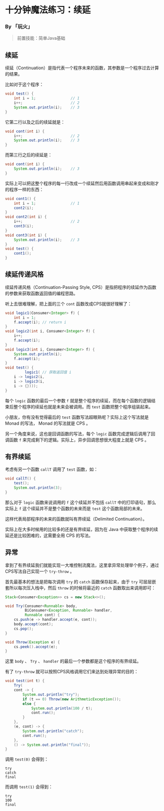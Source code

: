 # 十分钟魔法练习：续延

### By 「玩火」

> 前置技能：简单Java基础

## 续延

续延（Continuation）是指代表一个程序未来的函数，其参数是一个程序过去计算的结果。

比如对于这个程序：

```java
void test() {
    int i = 1;                // 1
    i++;                      // 2
    System.out.println(i);    // 3
}
```

它第二行以及之后的续延就是：

```java
void cont(int i) {
    i++;                      // 2
    System.out.println(i);    // 3
}
```

而第三行之后的续延是：

```java
void cont(int i) {
    System.out.println(i);    // 3
}
```

实际上可以把这整个程序的每一行改成一个续延然后用函数调用串起来变成和刚才的程序一样的东西：

```java
void cont1() {
    int i = 1;                // 1
    cont2(i);
}
void cont2(int i) {
    i++;                      // 2
    cont3(i);
}
void cont3(int i) {
    System.out.println(i);    // 3
}
void test() {
    cont1();
}
```

## 续延传递风格

续延传递风格（Continuation-Passing Style, CPS）是指把程序的续延作为函数的参数来获取函数返回值的编程思路。

听上去很难理解，把上面的三个 `cont` 函数改成CPS就很好理解了：

```java
void logic1(Consumer<Integer> f) {
    int i = 1;
    f.accept(i); // return i
}
void logic2(int i, Consumer<Integer> f) {
    i++;
    f.accept(i);
}
void logic3(int i, Consumer<Integer> f) {
    System.out.println(i);
    f.accept(i);
}
void test() {
         logic1( // 获取返回值 i
    i -> logic2(i, 
    i -> logic3(i, 
    i -> {})));
}
```

每个 `logic` 函数的最后一个参数 `f` 就是整个程序的续延，而在每个函数的逻辑结束后整个程序的续延也就是未来会被调用。而 `test` 函数把整个程序组装起来。

小朋友，你有没有觉得最后的 `test` 函数写法超眼熟呢？实际上这个写法就是 Monad 的写法， Monad 的写法就是 CPS 。

另一个角度来说，这也是回调函数的写法，每个 `logic` 函数完成逻辑后调用了回调函数 `f` 来完成剩下的逻辑。实际上，异步回调思想很大程度上就是 CPS 。

## 有界续延

考虑有另一个函数 `callT` 调用了 `test` 函数，如：

```java
void callT() {
    test();
    System.out.println(3);
}
```

那么对于 `logic` 函数来说调用的 `f` 这个续延并不包括 `callT` 中的打印语句，那么实际上 `f` 这个续延并不是整个函数的未来而是 `test` 这个函数局部的未来。

这样代表局部程序的未来的函数就叫有界续延（Delimited Continuation）。

实际上在大多时候用的比较多的还是有界续延，因为在 Java 中获取整个程序的续延还是比较困难的，这需要全用 CPS 的写法。

## 异常

拿到了有界续延我们就能实现一大堆控制流魔法，这里拿异常处理举个例子，通过CPS写法自己实现一个 `try-throw` 。

首先最基本的想法是把每次调用 `try` 的 `catch` 函数保存起来，由于 `try` 可层层嵌套所以每次压入栈中，然后 `throw` 的时候将最近的 `catch` 函数取出来调用即可：

```java
Stack<Consumer<Exception>> cs = new Stack<>();

void Try(Consumer<Runnable> body,
         BiConsumer<Exception, Runnable> handler,
         Runnable cont) {
    cs.push(e -> handler.accept(e, cont));
    body.accept(cont);
    cs.pop();
}

void Throw(Exception e) {
    cs.peek().accept(e);
}
```

这里 `body` 、 `Try` 、 `handler` 的最后一个参数都是这个程序的有界续延。

有了 `try-throw` 就可以按照CPS风格调用它们来达到处理异常的目的：

```java
void test(int t) {
    Try(
    cont -> {
        System.out.println("try");
        if (t == 0) Throw(new ArithmeticException());
        else {
            System.out.println(100 / t);
            cont.run();
        }
    },
    (e, cont) -> {
        System.out.println("catch");
        cont.run();
    },
    () -> System.out.println("final"));
}
```

调用 `test(0)` 会得到：

```
try
catch
final
```

而调用 `test(1)` 会得到：

```
try
100
final
```





